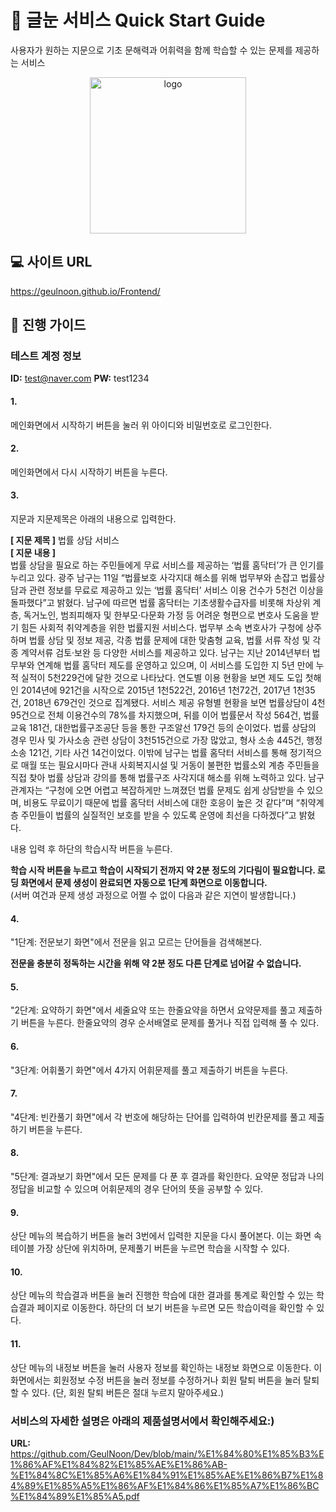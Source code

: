 # :green_book: 글눈 서비스 Quick Start Guide
사용자가 원하는 지문으로 기초 문해력과 어휘력을 함께 학습할 수 있는 문제를 제공하는 서비스<p>
<p align="center"><img width="250" alt="logo" src="https://user-images.githubusercontent.com/68368589/170729953-c726f81e-06d4-4a29-befa-250460b7e5be.png"></p>

## :computer: 사이트 URL
https://geulnoon.github.io/Frontend/

## :book: 진행 가이드
### 테스트 계정 정보
**ID:** test@naver.com 
**PW:** test1234
#### 1.
메인화면에서 시작하기 버튼을 눌러 위 아이디와 비밀번호로 로그인한다.
#### 2.
메인화면에서 다시 시작하기 버튼을 누른다.
#### 3.
지문과 지문제목은 아래의 내용으로 입력한다.  

**[ 지문 제목 ]** 법률 상담 서비스  
**[ 지문 내용 ]**  
법률 상담을 필요로 하는 주민들에게 무료 서비스를 제공하는 ‘법률 홈닥터’가 큰 인기를 누리고 있다. 광주 남구는 11일 “법률보호 사각지대 해소를 위해 법무부와 손잡고 법률상담과 관련 정보를 무료로 제공하고 있는 ‘법률 홈닥터’ 서비스 이용 건수가 5천건 이상을 돌파했다”고 밝혔다. 남구에 따르면 법률 홈닥터는 기초생활수급자를 비롯해 차상위 계층, 독거노인, 범죄피해자 및 한부모·다문화 가정 등 어려운 형편으로 변호사 도움을 받기 힘든 사회적 취약계층을 위한 법률지원 서비스다. 법무부 소속 변호사가 구청에 상주하며 법률 상담 및 정보 제공, 각종 법률 문제에 대한 맞춤형 교육, 법률 서류 작성 및 각종 계약서류 검토·보완 등 다양한 서비스를 제공하고 있다. 남구는 지난 2014년부터 법무부와 연계해 법률 홈닥터 제도를 운영하고 있으며, 이 서비스를 도입한 지 5년 만에 누적 실적이 5천229건에 달한 것으로 나타났다. 연도별 이용 현황을 보면 제도 도입 첫해인 2014년에 921건을 시작으로 2015년 1천522건, 2016년 1천72건, 2017년 1천35건, 2018년 679건인 것으로 집계됐다. 서비스 제공 유형별 현황을 보면 법률상담이 4천95건으로 전체 이용건수의 78%를 차지했으며, 뒤를 이어 법률문서 작성 564건, 법률 교육 181건, 대한법률구조공단 등을 통한 구조알선 179건 등의 순이었다. 법률 상담의 경우 민사 및 가사소송 관련 상담이 3천515건으로 가장 많았고, 형사 소송 445건, 행정소송 121건, 기타 사건 14건이었다. 이밖에 남구는 법률 홈닥터 서비스를 통해 정기적으로 매월 또는 필요시마다 관내 사회복지시설 및 거동이 불편한 법률소외 계층 주민들을 직접 찾아 법률 상담과 강의를 통해 법률구조 사각지대 해소를 위해 노력하고 있다. 남구 관계자는 “구청에 오면 어렵고 복잡하게만 느껴졌던 법률 문제도 쉽게 상담받을 수 있으며, 비용도 무료이기 때문에 법률 홈닥터 서비스에 대한 호응이 높은 것 같다”며 “취약계층 주민들이 법률의 실질적인 보호를 받을 수 있도록 운영에 최선을 다하겠다”고 밝혔다.  
  
내용 입력 후 하단의 학습시작 버튼을 누른다.  

**학습 시작 버튼을 누르고 학습이 시작되기 전까지 약 2분 정도의 기다림이 필요합니다. 로딩 화면에서 문제 생성이 완료되면 자동으로 1단계 화면으로 이동합니다.**  
(서버 여건과 문제 생성 과정으로 어쩔 수 없이 다음과 같은 지연이 발생합니다.)

#### 4.
"1단계: 전문보기 화면"에서 전문을 읽고 모르는 단어들을 검색해본다.  

**전문을 충분히 정독하는 시간을 위해 약 2분 정도 다른 단계로 넘어갈 수 없습니다.**  

#### 5.
"2단계: 요약하기 화면"에서 세줄요약 또는 한줄요약을 하면서 요약문제를 풀고 제출하기 버튼을 누른다. 한줄요약의 경우 순서배열로 문제를 풀거나 직접 입력해 풀 수 있다.
#### 6. 
"3단계: 어휘풀기 화면"에서 4가지 어휘문제를 풀고 제출하기 버튼을 누른다.
#### 7. 
"4단계: 빈칸풀기 화면"에서 각 번호에 해당하는 단어를 입력하여 빈칸문제를 풀고 제출하기 버튼을 누른다.
#### 8. 
"5단계: 결과보기 화면"에서 모든 문제를 다 푼 후 결과를 확인한다. 요약문 정답과 나의 정답을 비교할 수 있으며 어휘문제의 경우 단어의 뜻을 공부할 수 있다.
#### 9. 
상단 메뉴의 복습하기 버튼을 눌러 3번에서 입력한 지문을 다시 풀어본다. 이는 화면 속 테이블 가장 상단에 위치하며, 문제풀기 버튼을 누르면 학습을 시작할 수 있다.
#### 10. 
상단 메뉴의 학습결과 버튼을 눌러 진행한 학습에 대한 결과를 통계로 확인할 수 있는 학습결과 페이지로 이동한다. 하단의 더 보기 버튼을 누르면 모든 학습이력을 확인할 수 있다.
#### 11. 
상단 메뉴의 내정보 버튼을 눌러 사용자 정보를 확인하는 내정보 화면으로 이동한다. 이 화면에서는 회원정보 수정 버튼을 눌러 정보를 수정하거나 회원 탈퇴 버튼을 눌러 탈퇴할 수 있다. (단, 회원 탈퇴 버튼은 절대 누르지 말아주세요.)

### 서비스의 자세한 설명은 아래의 제품설명서에서 확인해주세요:)
**URL:** https://github.com/GeulNoon/Dev/blob/main/%E1%84%80%E1%85%B3%E1%86%AF%E1%84%82%E1%85%AE%E1%86%AB-%E1%84%8C%E1%85%A6%E1%84%91%E1%85%AE%E1%86%B7%E1%84%89%E1%85%A5%E1%86%AF%E1%84%86%E1%85%A7%E1%86%BC%E1%84%89%E1%85%A5.pdf

